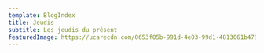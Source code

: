```yaml
---
template: BlogIndex
title: Jeudis
subtitle: Les jeudis du présent
featuredImage: https://ucarecdn.com/0653f05b-991d-4e03-99d1-4813061b479f/
---
```

